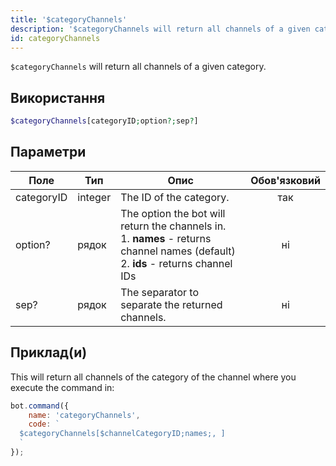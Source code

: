 ```yaml
---
title: '$categoryChannels'
description: '$categoryChannels will return all channels of a given category.'
id: categoryChannels
---
```


`$categoryChannels` will return all channels of a given category.

## Використання

```php
$categoryChannels[categoryID;option?;sep?]
```

## Параметри

| Поле       | Тип     | Опис                                                                                                                                                       | Обов'язковий |
| ---------- | ------- | ---------------------------------------------------------------------------------------------------------------------------------------------------------- |:------------:|
| categoryID | integer | The ID of the category.                                                                                                                                    |     так      |
| option?    | рядок   | The option the bot will return the channels in. <br /> 1. **names** - returns channel names (default)  <br /> 2. **ids** - returns channel IDs |      ні      |
| sep?       | рядок   | The separator to separate the returned channels.                                                                                                           |      ні      |

## Приклад(и)

This will return all channels of the category of the channel where you execute the command in:

```javascript
bot.command({
    name: 'categoryChannels',
    code: `
  $categoryChannels[$channelCategoryID;names;, ]
  `
});
```